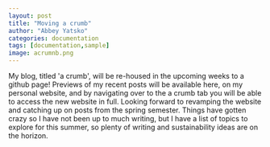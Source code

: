 ```yaml
---
layout: post
title: "Moving a crumb"
author: "Abbey Yatsko"
categories: documentation
tags: [documentation,sample]
image: acrumnb.png
---
```


My blog, titled 'a crumb', will be re-housed in the upcoming weeks to a github page! Previews of my recent posts will be available here, on my personal website, and by navigating over to the a crumb tab you will be able to access the new website in full. Looking forward to revamping the website and catching up on posts from the spring semester. Things have gotten crazy so I have not been up to much writing, but I have a list of topics to explore for this summer, so plenty of writing and sustainability ideas are on the horizon. 
